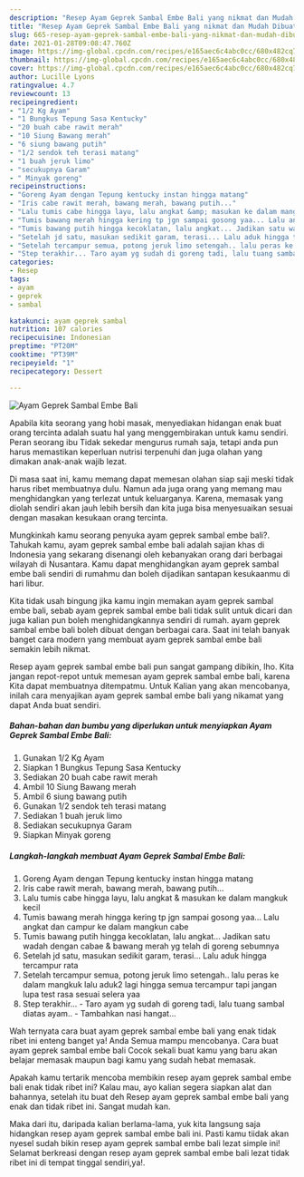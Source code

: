 ```yaml
---
description: "Resep Ayam Geprek Sambal Embe Bali yang nikmat dan Mudah Dibuat"
title: "Resep Ayam Geprek Sambal Embe Bali yang nikmat dan Mudah Dibuat"
slug: 665-resep-ayam-geprek-sambal-embe-bali-yang-nikmat-dan-mudah-dibuat
date: 2021-01-28T09:08:47.760Z
image: https://img-global.cpcdn.com/recipes/e165aec6c4abc0cc/680x482cq70/ayam-geprek-sambal-embe-bali-foto-resep-utama.jpg
thumbnail: https://img-global.cpcdn.com/recipes/e165aec6c4abc0cc/680x482cq70/ayam-geprek-sambal-embe-bali-foto-resep-utama.jpg
cover: https://img-global.cpcdn.com/recipes/e165aec6c4abc0cc/680x482cq70/ayam-geprek-sambal-embe-bali-foto-resep-utama.jpg
author: Lucille Lyons
ratingvalue: 4.7
reviewcount: 13
recipeingredient:
- "1/2 Kg Ayam"
- "1 Bungkus Tepung Sasa Kentucky"
- "20 buah cabe rawit merah"
- "10 Siung Bawang merah"
- "6 siung bawang putih"
- "1/2 sendok teh terasi matang"
- "1 buah jeruk limo"
- "secukupnya Garam"
- " Minyak goreng"
recipeinstructions:
- "Goreng Ayam dengan Tepung kentucky instan hingga matang"
- "Iris cabe rawit merah, bawang merah, bawang putih..."
- "Lalu tumis cabe hingga layu, lalu angkat &amp; masukan ke dalam mangkuk kecil"
- "Tumis bawang merah hingga kering tp jgn sampai gosong yaa... Lalu angkat dan campur ke dalam mangkun cabe"
- "Tumis bawang putih hingga kecoklatan, lalu angkat... Jadikan satu wadah dengan cabae &amp; bawang merah yg telah di goreng sebumnya"
- "Setelah jd satu, masukan sedikit garam, terasi... Lalu aduk hingga tercampur rata"
- "Setelah tercampur semua, potong jeruk limo setengah.. lalu peras ke dalam mangkuk lalu aduk2 lagi hingga semua tercampur tapi jangan lupa test rasa sesuai selera yaa"
- "Step terakhir... Taro ayam yg sudah di goreng tadi, lalu tuang sambal diatas ayam.. Tambahkan nasi hangat..."
categories:
- Resep
tags:
- ayam
- geprek
- sambal

katakunci: ayam geprek sambal 
nutrition: 107 calories
recipecuisine: Indonesian
preptime: "PT20M"
cooktime: "PT39M"
recipeyield: "1"
recipecategory: Dessert

---
```



![Ayam Geprek Sambal Embe Bali](https://img-global.cpcdn.com/recipes/e165aec6c4abc0cc/680x482cq70/ayam-geprek-sambal-embe-bali-foto-resep-utama.jpg)

Apabila kita seorang yang hobi masak, menyediakan hidangan enak buat orang tercinta adalah suatu hal yang menggembirakan untuk kamu sendiri. Peran seorang ibu Tidak sekedar mengurus rumah saja, tetapi anda pun harus memastikan keperluan nutrisi terpenuhi dan juga olahan yang dimakan anak-anak wajib lezat.

Di masa  saat ini, kamu memang dapat memesan olahan siap saji meski tidak harus ribet membuatnya dulu. Namun ada juga orang yang memang mau menghidangkan yang terlezat untuk keluarganya. Karena, memasak yang diolah sendiri akan jauh lebih bersih dan kita juga bisa menyesuaikan sesuai dengan masakan kesukaan orang tercinta. 



Mungkinkah kamu seorang penyuka ayam geprek sambal embe bali?. Tahukah kamu, ayam geprek sambal embe bali adalah sajian khas di Indonesia yang sekarang disenangi oleh kebanyakan orang dari berbagai wilayah di Nusantara. Kamu dapat menghidangkan ayam geprek sambal embe bali sendiri di rumahmu dan boleh dijadikan santapan kesukaanmu di hari libur.

Kita tidak usah bingung jika kamu ingin memakan ayam geprek sambal embe bali, sebab ayam geprek sambal embe bali tidak sulit untuk dicari dan juga kalian pun boleh menghidangkannya sendiri di rumah. ayam geprek sambal embe bali boleh dibuat dengan berbagai cara. Saat ini telah banyak banget cara modern yang membuat ayam geprek sambal embe bali semakin lebih nikmat.

Resep ayam geprek sambal embe bali pun sangat gampang dibikin, lho. Kita jangan repot-repot untuk memesan ayam geprek sambal embe bali, karena Kita dapat membuatnya ditempatmu. Untuk Kalian yang akan mencobanya, inilah cara menyajikan ayam geprek sambal embe bali yang nikamat yang dapat Anda buat sendiri.

<!--inarticleads1-->

##### Bahan-bahan dan bumbu yang diperlukan untuk menyiapkan Ayam Geprek Sambal Embe Bali:

1. Gunakan 1/2 Kg Ayam
1. Siapkan 1 Bungkus Tepung Sasa Kentucky
1. Sediakan 20 buah cabe rawit merah
1. Ambil 10 Siung Bawang merah
1. Ambil 6 siung bawang putih
1. Gunakan 1/2 sendok teh terasi matang
1. Sediakan 1 buah jeruk limo
1. Sediakan secukupnya Garam
1. Siapkan  Minyak goreng




<!--inarticleads2-->

##### Langkah-langkah membuat Ayam Geprek Sambal Embe Bali:

1. Goreng Ayam dengan Tepung kentucky instan hingga matang
1. Iris cabe rawit merah, bawang merah, bawang putih...
1. Lalu tumis cabe hingga layu, lalu angkat &amp; masukan ke dalam mangkuk kecil
1. Tumis bawang merah hingga kering tp jgn sampai gosong yaa... Lalu angkat dan campur ke dalam mangkun cabe
1. Tumis bawang putih hingga kecoklatan, lalu angkat... Jadikan satu wadah dengan cabae &amp; bawang merah yg telah di goreng sebumnya
1. Setelah jd satu, masukan sedikit garam, terasi... Lalu aduk hingga tercampur rata
1. Setelah tercampur semua, potong jeruk limo setengah.. lalu peras ke dalam mangkuk lalu aduk2 lagi hingga semua tercampur tapi jangan lupa test rasa sesuai selera yaa
1. Step terakhir... - Taro ayam yg sudah di goreng tadi, lalu tuang sambal diatas ayam.. - Tambahkan nasi hangat...




Wah ternyata cara buat ayam geprek sambal embe bali yang enak tidak ribet ini enteng banget ya! Anda Semua mampu mencobanya. Cara buat ayam geprek sambal embe bali Cocok sekali buat kamu yang baru akan belajar memasak maupun bagi kamu yang sudah hebat memasak.

Apakah kamu tertarik mencoba membikin resep ayam geprek sambal embe bali enak tidak ribet ini? Kalau mau, ayo kalian segera siapkan alat dan bahannya, setelah itu buat deh Resep ayam geprek sambal embe bali yang enak dan tidak ribet ini. Sangat mudah kan. 

Maka dari itu, daripada kalian berlama-lama, yuk kita langsung saja hidangkan resep ayam geprek sambal embe bali ini. Pasti kamu tiidak akan nyesel sudah bikin resep ayam geprek sambal embe bali lezat simple ini! Selamat berkreasi dengan resep ayam geprek sambal embe bali lezat tidak ribet ini di tempat tinggal sendiri,ya!.


